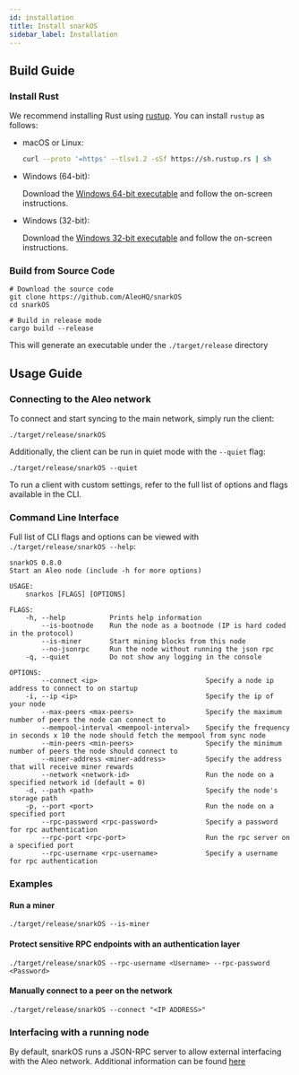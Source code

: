 ```yaml
---
id: installation
title: Install snarkOS
sidebar_label: Installation
---
```


## Build Guide

### Install Rust

We recommend installing Rust using [rustup](https://www.rustup.rs/). You can install `rustup` as follows:

- macOS or Linux:
  ```bash
  curl --proto '=https' --tlsv1.2 -sSf https://sh.rustup.rs | sh
  ```

- Windows (64-bit):  
  
  Download the [Windows 64-bit executable](https://win.rustup.rs/x86_64) and follow the on-screen instructions.

- Windows (32-bit):  
  
  Download the [Windows 32-bit executable](https://win.rustup.rs/i686) and follow the on-screen instructions.
  
### Build from Source Code

```
# Download the source code
git clone https://github.com/AleoHQ/snarkOS
cd snarkOS

# Build in release mode
cargo build --release
```

This will generate an executable under the `./target/release` directory

## Usage Guide

### Connecting to the Aleo network

To connect and start syncing to the main network, simply run the client:
```
./target/release/snarkOS
```

Additionally, the client can be run in quiet mode with the `--quiet` flag: 
 ```
 ./target/release/snarkOS --quiet
 ```

To run a client with custom settings, refer to the full list of options and flags available in the CLI.

### Command Line Interface

Full list of CLI flags and options can be viewed with `./target/release/snarkOS --help`:

```
snarkOS 0.8.0
Start an Aleo node (include -h for more options)

USAGE:
    snarkos [FLAGS] [OPTIONS]

FLAGS:
    -h, --help           Prints help information
        --is-bootnode    Run the node as a bootnode (IP is hard coded in the protocol)
        --is-miner       Start mining blocks from this node
        --no-jsonrpc     Run the node without running the json rpc
    -q, --quiet          Do not show any logging in the console

OPTIONS:
        --connect <ip>                           Specify a node ip address to connect to on startup
    -i, --ip <ip>                                Specify the ip of your node
        --max-peers <max-peers>                  Specify the maximum number of peers the node can connect to
        --mempool-interval <mempool-interval>    Specify the frequency in seconds x 10 the node should fetch the mempool from sync node
        --min-peers <min-peers>                  Specify the minimum number of peers the node should connect to
        --miner-address <miner-address>          Specify the address that will receive miner rewards
        --network <network-id>                   Run the node on a specified network id (default = 0)
    -d, --path <path>                            Specify the node's storage path
    -p, --port <port>                            Run the node on a specified port
        --rpc-password <rpc-password>            Specify a password for rpc authentication
        --rpc-port <rpc-port>                    Run the rpc server on a specified port
        --rpc-username <rpc-username>            Specify a username for rpc authentication
```


### Examples

#### Run a miner
```
./target/release/snarkOS --is-miner
```

#### Protect sensitive RPC endpoints with an authentication layer
```
./target/release/snarkOS --rpc-username <Username> --rpc-password <Password>
```

#### Manually connect to a peer on the network
```
./target/release/snarkOS --connect "<IP ADDRESS>"
```

### Interfacing with a running node

By default, snarkOS runs a JSON-RPC server to allow external interfacing with the Aleo network. Additional information can be found [here](aleo/documentation/autogen/testnet/rpc/rpc_server/00_configurations.md)
